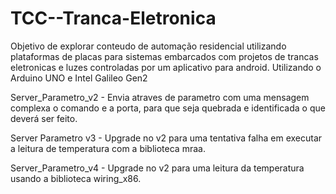 # TCC--Tranca-Eletronica

Objetivo de explorar conteudo de automação residencial utilizando plataformas de placas para sistemas embarcados com projetos de trancas eletronicas e luzes controladas por um aplicativo para android. Utilizando o Arduino UNO e Intel Galileo Gen2

Server_Parametro_v2 - Envia atraves de parametro com uma mensagem complexa o comando e a porta, para que seja quebrada e identificada o que deverá ser feito. 

Server Parametro v3 - Upgrade no v2 para uma tentativa falha em executar a leitura de temperatura com a biblioteca mraa.

Server_Parametro_v4 - Upgrade no v2 para uma leitura da temperatura usando a biblioteca wiring_x86.


